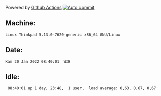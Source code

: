 Powered by [Github Actions](https://github.com/features/actions)
[![Auto commit](https://github.com/gyfary/workstation/workflows/Auto%20commit/badge.svg)](https://github.com/gyfary/workstation/actions?query=workflow%3A%22Auto+commit%22)

## Machine:
```
Linux Thinkpad 5.13.0-7620-generic x86_64 GNU/Linux
```
## Date:
```
Kam 20 Jan 2022 08:40:01  WIB
```
## Idle:
```
 08:40:01 up 1 day, 23:48,  1 user,  load average: 0,63, 0,67, 0,67
```
